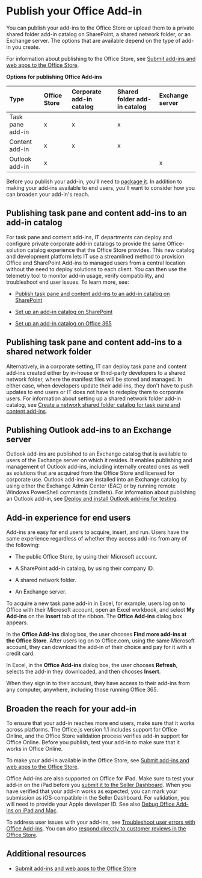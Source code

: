 
# Publish your Office Add-in


You can publish your add-ins to the Office Store or upload them to a private shared folder add-in catalog on SharePoint, a shared network folder, or an Exchange server. The options that are available depend on the type of add-in you create. 

For information about publishing to the Office Store, see [Submit add-ins and web apps to the Office Store](http://msdn.microsoft.com/library/ff075782-1303-4517-91cc-b3d730e9b9ae%28Office.15%29.aspx). 


**Options for publishing Office Add-ins**


|**Type**|**Office Store**|**Corporate add-in catalog**|**Shared folder add-in catalog**|**Exchange server**|
|:-----|:-----|:-----|:-----|:-----|
|Task pane add-in|x|x|x||
|Content add-in|x|x|x||
|Outlook add-in|x|||x|
Before you publish your add-in, you'll need to [package it](../publish/package-your-add-in-using-napa-or-visual-studio.md). In addition to making your add-ins available to end users, you'll want to consider how you can broaden your add-in's reach.


## Publishing task pane and content add-ins to an add-in catalog


For task pane and content add-ins, IT departments can deploy and configure private corporate add-in catalogs to provide the same Office-solution catalog experience that the Office Store provides. This new catalog and development platform lets IT use a streamlined method to provision Office and SharePoint Add-ins to managed users from a central location without the need to deploy solutions to each client. You can then use the telemetry tool to monitor add-in usage, verify compatibility, and troubleshoot end user issues. To learn more, see: 


- [Publish task pane and content add-ins to an add-in catalog on SharePoint](../publish/publish-task-pane-and-content-add-ins-to-an-add-in-catalog.md)
    
- [Set up an add-in catalog on SharePoint](../publish/set-up-an-add-in-catalog-on-sharepoint.md)
    
- [Set up an add-in catalog on Office 365](../publish/set-up-an-add-in-catalog-on-office-365.md)
    

## Publishing task pane and content add-ins to a shared network folder


Alternatively, in a corporate setting, IT can deploy task pane and content add-ins created either by in-house or third-party developers to a shared network folder, where the manifest files will be stored and managed. In either case, when developers update their add-ins, they don't have to push updates to end users or IT does not have to redeploy them to corporate users. For information about setting up a shared network folder add-in catalog, see [Create a network shared folder catalog for task pane and content add-ins](../publish/create-a-network-shared-folder-catalog-for-task-pane-and-content-add-ins.md).


## Publishing Outlook add-ins to an Exchange server


Outlook add-ins are published to an Exchange catalog that is available to users of the Exchange server on which it resides. It enables publishing and management of Outlook add-ins, including internally created ones as well as solutions that are acquired from the Office Store and licensed for corporate use. Outlook add-ins are installed into an Exchange catalog by using either the Exchange Admin Center (EAC) or by running remote Windows PowerShell commands (cmdlets). For information about publishing an Outlook add-in, see [Deploy and install Outlook add-ins for testing](../outlook/testing-and-tips.md).


## Add-in experience for end users


Add-ins are easy for end users to acquire, insert, and run. Users have the same experience regardless of whether they access add-ins from any of the following:


- The public Office Store, by using their Microsoft account.
    
- A SharePoint add-in catalog, by using their company ID.
    
- A shared network folder.
    
- An Exchange server.
    
To acquire a new task pane add-in in Excel, for example, users log on to Office with their Microsoft account, open an Excel workbook, and select  **My Add-ins** on the **Insert** tab of the ribbon. The **Office Add-ins** dialog box appears.

In the  **Office Add-ins** dialog box, the user chooses **Find more add-ins at the Office Store**. After users log on to Office.com, using the same Microsoft account, they can download the add-in of their choice and pay for it with a credit card.

In Excel, in the  **Office Add-ins** dialog box, the user chooses **Refresh**, selects the add-in they downloaded, and then chooses  **Insert**.

When they sign in to their account, they have access to their add-ins from any computer, anywhere, including those running Office 365.


## Broaden the reach for your add-in


To ensure that your add-in reaches more end users, make sure that it works across platforms. The Office.js version 1.1 includes support for Office Online, and the Office Store validation process verifies add-in support for Office Online. Before you publish, test your add-in to make sure that it works in Office Online.

To make your add-in available in the Office Store, see [Submit add-ins and web apps to the Office Store](http://msdn.microsoft.com/library/ff075782-1303-4517-91cc-b3d730e9b9ae%28Office.15%29.aspx).

Office Add-ins are also supported on Office for iPad. Make sure to test your add-in on the iPad before you [ submit it to the Seller Dashboard](http://msdn.microsoft.com/library/260ef238-0be4-42d6-ba15-1249a8e2ff12%28Office.15%29.aspx). When you have verified that your add-in works as expected, you can mark your submission as iOS-compatible in the Seller Dashboard. For validation, you will need to provide your Apple developer ID. See also [Debug Office Add-ins on iPad and Mac](../testing/debug-office-add-ins-on-ipad-and-mac.md).

To address user issues with your add-ins, see [Troubleshoot user errors with Office Add-ins](../testing/testing-and-troubleshooting.md). You can also [respond directly to customer reviews in the Office Store](https://msdn.microsoft.com/library/jj635874.aspx).




## Additional resources

- [Submit add-ins and web apps to the Office Store](http://msdn.microsoft.com/library/ff075782-1303-4517-91cc-b3d730e9b9ae%28Office.15%29.aspx)

    


